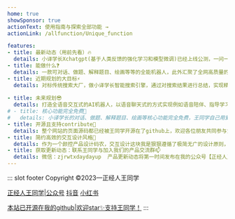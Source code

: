 ```yaml
---
home: true
showSponsor: true
actionText: 使用指南与探索全部功能 →
actionLink: /allfunction/Unique_function

features:
- title: 最新动态（用前先看）🔥
  details: 小译学长Xchatgpt(基于人类反馈的强化学习和模型微调)已经上线公测，一问一答能力几乎与chatgpt官网相差无几，甚至在某些方面更加优秀！无需特殊网络且即可免费体验！另外，王同学发起了免费赠送20个小译学长私人账号活动，欢迎积极参与，参与方式见公众号【正经人王同学】文章消息！-2023.2.8正经人王同学
- title: 能做什么❓
  details: 一款可对话、做题、解释题目、绘画等等的全能机器人，此外汇聚了全网高质量的AI 应用箱和万能工具箱，助力你全方面提高学习、工作的效率！
- title: 近期规划的大目标⚡
  details: 对标传统搜索大厂，做小译学长智能搜索引擎，通过对搜索结果进行总结，实现精确快速总结，给用户省时高质量的体验！
  
- title: 未来规划😎
  details: 打造全语音交互式的AI机器人，以语音聊天式的方式实现例如语音陪伴、指导学习、远程操控计算机、手机实现特定的功能等等，避免繁琐的步骤和烦人的广告，可节省大量时间与提升生活效率质量，所以下一代，何必自己动手？
# - title: 核心功能完全免费🤩
#   details: 小译学长的对话、做题、解释题目、绘画等核心功能完全免费，王同学自己用爱发电！
- title: 开源且支持contribute🤩
  details: 整个网站的页面源码都已经被王同学开源在了github上，欢迎各位朋友共同参与贡献，让网站不断完善！开源地址见网站底部
- title: 简约高效的交互设计风格🤩
  details: 作为一个颜控产品设计码农，交互设计这块我是狠狠遵循了极简无广的设计原则，用户体验感至上！
- title: 获取更新动态：联系王同学与加入我们的产品交流群📫
  details: 微信：zjrwtxdaydayup  产品更新动态将第一时间发布在我的公众号【正经人王同学】和小译学长产品交流群内！
---
```


::: slot footer
Copyright ©2023—正经人王同学

[正经人王同学|公众号](https://mp.weixin.qq.com/s?__biz=Mzg3ODcwNzk3Nw==&mid=2247485615&idx=1&sn=c691d496386b5972e36fea8eaee33b97&chksm=cf0edcc9f87955df95fa23a716d78d496e7456183da7cfa6b348db6988865da9060896abcdcd&token=1164458978&lang=zh_CN#rd) [抖音](https://www.douyin.com/user/MS4wLjABAAAAIdY0VlMSK0Shyd4FxHBgkXAtH4Zq8wsuKzIuSICWpy0) [小红书 ](https://www.xiaohongshu.com/user/profile/5f12a46a000000000101ff27)

[本站已开源在我的github|欢迎star✨支持王同学！](https://github.com/zjrwtx/xiaoyiseniorpro)
:::
